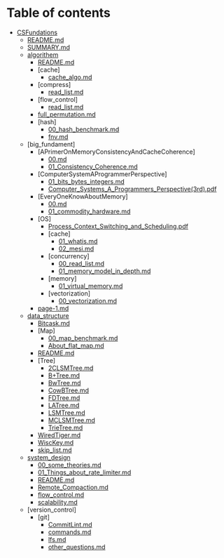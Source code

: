 # Table of contents

* [CSFundations](./README.md)
  * [README.md](README.md)
  * [SUMMARY.md](SUMMARY.md)
  * [algorithem](algorithem/README.md)
    * [README.md](algorithem/README.md)
    * [cache]
      * [cache_algo.md](algorithem/cache/cache_algo.md)
    * [compress]
      * [read_list.md](algorithem/compress/read_list.md)
    * [flow_control]
      * [read_list.md](algorithem/flow_control/read_list.md)
    * [full_permutation.md](algorithem/full_permutation.md)
    * [hash]
      * [00_hash_benchmark.md](algorithem/hash/00_hash_benchmark.md)
      * [fnv.md](algorithem/hash/fnv.md)
  * [big_fundament]
    * [APrimerOnMemoryConsistencyAndCacheCoherence]
      * [00.md](big_fundament/APrimerOnMemoryConsistencyAndCacheCoherence/00.md)
      * [01_Consistency_Coherence.md](big_fundament/APrimerOnMemoryConsistencyAndCacheCoherence/01_Consistency_Coherence.md)
    * [ComputerSystemAProgrammerPerspective]
      * [01_bits_bytes_integers.md](big_fundament/ComputerSystemAProgrammerPerspective/01_bits_bytes_integers.md)
      * [Computer_Systems_A_Programmers_Perspective(3rd).pdf](big_fundament/ComputerSystemAProgrammerPerspective/Computer_Systems_A_Programmers_Perspective(3rd).pdf)
    * [EveryOneKnowAboutMemory]
      * [00.md](big_fundament/EveryOneKnowAboutMemory/00.md)
      * [01_commodity_hardware.md](big_fundament/EveryOneKnowAboutMemory/01_commodity_hardware.md)
    * [OS]
      * [Process_Context_Switching_and_Scheduling.pdf](big_fundament/OS/Process_Context_Switching_and_Scheduling.pdf)
      * [cache]
        * [01_whatis.md](big_fundament/OS/cache/01_whatis.md)
        * [02_mesi.md](big_fundament/OS/cache/02_mesi.md)
      * [concurrency]
        * [00_read_list.md](big_fundament/OS/concurrency/00_read_list.md)
        * [01_memory_model_in_depth.md](big_fundament/OS/concurrency/01_memory_model_in_depth.md)
      * [memory]
        * [01_virtual_memory.md](big_fundament/OS/memory/01_virtual_memory.md)
      * [vectorization]
        * [00_vectorization.md](big_fundament/OS/vectorization/00_vectorization.md)
    * [page-1.md](big_fundament/page-1.md)
  * [data_structure](data_structure/README.md)
    * [Bitcask.md](data_structure/Bitcask.md)
    * [Map]
      * [00_map_benchmark.md](data_structure/Map/00_map_benchmark.md)
      * [About_flat_map.md](data_structure/Map/About_flat_map.md)
    * [README.md](data_structure/README.md)
    * [Tree]
      * [2CLSMTree.md](data_structure/Tree/2CLSMTree.md)
      * [B+Tree.md](data_structure/Tree/B+Tree.md)
      * [BwTree.md](data_structure/Tree/BwTree.md)
      * [CowBTree.md](data_structure/Tree/CowBTree.md)
      * [FDTree.md](data_structure/Tree/FDTree.md)
      * [LATree.md](data_structure/Tree/LATree.md)
      * [LSMTree.md](data_structure/Tree/LSMTree.md)
      * [MCLSMTree.md](data_structure/Tree/MCLSMTree.md)
      * [TrieTree.md](data_structure/Tree/TrieTree.md)
    * [WiredTiger.md](data_structure/WiredTiger.md)
    * [WiscKey.md](data_structure/WiscKey.md)
    * [skip_list.md](data_structure/skip_list.md)
  * [system_design](system_design/README.md)
    * [00_some_theories.md](system_design/00_some_theories.md)
    * [01_Things_about_rate_limiter.md](system_design/01_Things_about_rate_limiter.md)
    * [README.md](system_design/README.md)
    * [Remote_Compaction.md](system_design/Remote_Compaction.md)
    * [flow_control.md](system_design/flow_control.md)
    * [scalability.md](system_design/scalability.md)
  * [version_control]
    * [git]
      * [CommitLint.md](version_control/git/CommitLint.md)
      * [commands.md](version_control/git/commands.md)
      * [lfs.md](version_control/git/lfs.md)
      * [other_questions.md](version_control/git/other_questions.md)